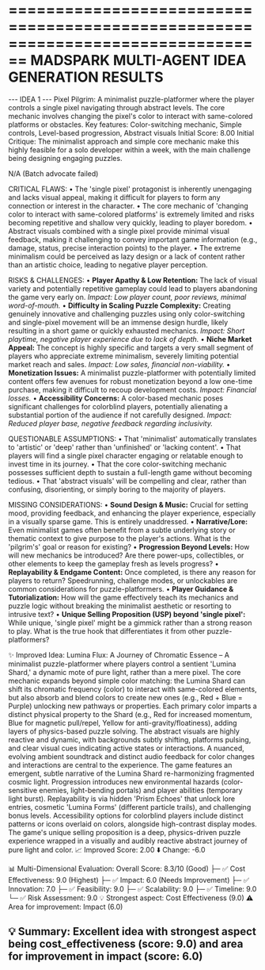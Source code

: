 ================================================================================
MADSPARK MULTI-AGENT IDEA GENERATION RESULTS
================================================================================

--- IDEA 1 ---
Pixel Pilgrim: A minimalist puzzle-platformer where the player controls a single pixel navigating through abstract levels. The core mechanic involves changing the pixel's color to interact with same-colored platforms or obstacles. Key features: Color-switching mechanic, Simple controls, Level-based progression, Abstract visuals
Initial Score: 8.00
Initial Critique: The minimalist approach and simple core mechanic make this highly feasible for a solo developer within a week, with the main challenge being designing engaging puzzles.

N/A (Batch advocate failed)

CRITICAL FLAWS:
• The 'single pixel' protagonist is inherently unengaging and lacks visual appeal, making it difficult for players to form any connection or interest in the character.
• The core mechanic of 'changing color to interact with same-colored platforms' is extremely limited and risks becoming repetitive and shallow very quickly, leading to player boredom.
• Abstract visuals combined with a single pixel provide minimal visual feedback, making it challenging to convey important game information (e.g., damage, status, precise interaction points) to the player.
• The extreme minimalism could be perceived as lazy design or a lack of content rather than an artistic choice, leading to negative player perception.

RISKS & CHALLENGES:
• **Player Apathy & Low Retention:** The lack of visual variety and potentially repetitive gameplay could lead to players abandoning the game very early on. *Impact: Low player count, poor reviews, minimal word-of-mouth.*
• **Difficulty in Scaling Puzzle Complexity:** Creating genuinely innovative and challenging puzzles using only color-switching and single-pixel movement will be an immense design hurdle, likely resulting in a short game or quickly exhausted mechanics. *Impact: Short playtime, negative player experience due to lack of depth.*
• **Niche Market Appeal:** The concept is highly specific and targets a very small segment of players who appreciate extreme minimalism, severely limiting potential market reach and sales. *Impact: Low sales, financial non-viability.*
• **Monetization Issues:** A minimalist puzzle-platformer with potentially limited content offers few avenues for robust monetization beyond a low one-time purchase, making it difficult to recoup development costs. *Impact: Financial losses.*
• **Accessibility Concerns:** A color-based mechanic poses significant challenges for colorblind players, potentially alienating a substantial portion of the audience if not carefully designed. *Impact: Reduced player base, negative feedback regarding inclusivity.*

QUESTIONABLE ASSUMPTIONS:
• That 'minimalist' automatically translates to 'artistic' or 'deep' rather than 'unfinished' or 'lacking content'.
• That players will find a single pixel character engaging or relatable enough to invest time in its journey.
• That the core color-switching mechanic possesses sufficient depth to sustain a full-length game without becoming tedious.
• That 'abstract visuals' will be compelling and clear, rather than confusing, disorienting, or simply boring to the majority of players.

MISSING CONSIDERATIONS:
• **Sound Design & Music:** Crucial for setting mood, providing feedback, and enhancing the player experience, especially in a visually sparse game. This is entirely unaddressed.
• **Narrative/Lore:** Even minimalist games often benefit from a subtle underlying story or thematic context to give purpose to the player's actions. What is the 'pilgrim's' goal or reason for existing?
• **Progression Beyond Levels:** How will new mechanics be introduced? Are there power-ups, collectibles, or other elements to keep the gameplay fresh as levels progress?
• **Replayability & Endgame Content:** Once completed, is there any reason for players to return? Speedrunning, challenge modes, or unlockables are common considerations for puzzle-platformers.
• **Player Guidance & Tutorialization:** How will the game effectively teach its mechanics and puzzle logic without breaking the minimalist aesthetic or resorting to intrusive text?
• **Unique Selling Proposition (USP) beyond 'single pixel':** While unique, 'single pixel' might be a gimmick rather than a strong reason to play. What is the true hook that differentiates it from other puzzle-platformers?

✨ Improved Idea:
Lumina Flux: A Journey of Chromatic Essence – A minimalist puzzle-platformer where players control a sentient 'Lumina Shard,' a dynamic mote of pure light, rather than a mere pixel. The core mechanic expands beyond simple color matching: the Lumina Shard can shift its chromatic frequency (color) to interact with same-colored elements, but also absorb and blend colors to create new ones (e.g., Red + Blue = Purple) unlocking new pathways or properties. Each primary color imparts a distinct physical property to the Shard (e.g., Red for increased momentum, Blue for magnetic pull/repel, Yellow for anti-gravity/floatiness), adding layers of physics-based puzzle solving. The abstract visuals are highly reactive and dynamic, with backgrounds subtly shifting, platforms pulsing, and clear visual cues indicating active states or interactions. A nuanced, evolving ambient soundtrack and distinct audio feedback for color changes and interactions are central to the experience. The game features an emergent, subtle narrative of the Lumina Shard re-harmonizing fragmented cosmic light. Progression introduces new environmental hazards (color-sensitive enemies, light-bending portals) and player abilities (temporary light burst). Replayability is via hidden 'Prism Echoes' that unlock lore entries, cosmetic 'Lumina Forms' (different particle trails), and challenging bonus levels. Accessibility options for colorblind players include distinct patterns or icons overlaid on colors, alongside high-contrast display modes. The game's unique selling proposition is a deep, physics-driven puzzle experience wrapped in a visually and audibly reactive abstract journey of pure light and color.
📈 Improved Score: 2.00
⬇️  Change: -6.0

📊 Multi-Dimensional Evaluation:
Overall Score: 8.3/10 (Good)
├─ ✅ Cost Effectiveness: 9.0 (Highest)
├─ ✅ Impact: 6.0 (Needs Improvement)
├─ ✅ Innovation: 7.0
├─ ✅ Feasibility: 9.0
├─ ✅ Scalability: 9.0
├─ ✅ Timeline: 9.0
└─ ✅ Risk Assessment: 9.0
💡 Strongest aspect: Cost Effectiveness (9.0)
⚠️  Area for improvement: Impact (6.0)

💡 Summary: Excellent idea with strongest aspect being cost_effectiveness (score: 9.0) and area for improvement in impact (score: 6.0)
--------------------------------------------------------------------------------